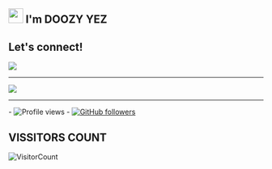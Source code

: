 ## <img src="https://github.com/TheDudeThatCode/TheDudeThatCode/blob/master/Assets/Hi.gif" width="29px"> I'm DOOZY YEZ

## Let's connect!
<p>
    <a href="https://t.me/doozylab_lk" target="blank"><img src="https://img.shields.io/badge/@DOOZY_YEZ-30302f?style=flat&logo=telegram" /></a>

___

<img src="https://i.gifer.com/EXfb.gif" />

___
 


 
 ​-​ ![​Profile views​](https://gpvc.arturio.dev/doozylab-lk) 
 ​-​ [![​GitHub followers​](https://img.shields.io/github/followers/doozylab-lk.svg?style=social&label=Follow&maxAge=2592000)](https://github.com/doozylab-lk?tab=followers) 








 
 ## VISSITORS COUNT 
 ​![​VisitorCount​](https://profile-counter.glitch.me/{doozylab-lk}/count.svg)
